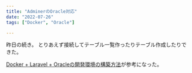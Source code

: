 ```yaml
---
title: "AdminerのOracle対応"
date: "2022-07-26"
tags: ["Docker", "Oracle"]

---
```


昨日の続き。
とりあえず接続してテーブル一覧作ったりテーブル作成したりできた。

[Docker + Laravel + Oracleの開発環境の構築方法](https://zenn.dev/marushin/articles/d8c8760e978489)が参考になった。


